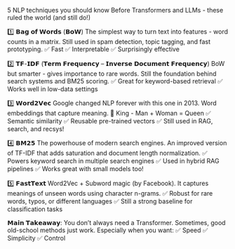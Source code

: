 5 NLP techniques you should know
Before Transformers and LLMs - 
these ruled the world (and still do!)

1️⃣ 𝗕𝗮𝗴 𝗼𝗳 𝗪𝗼𝗿𝗱𝘀 (𝗕𝗼𝗪)
The simplest way to turn text into features - word counts in a matrix.
Still used in spam detection, topic tagging, and fast prototyping.
✅ Fast
✅ Interpretable
✅ Surprisingly effective

2️⃣ 𝗧𝗙-𝗜𝗗𝗙 (𝗧𝗲𝗿𝗺 𝗙𝗿𝗲𝗾𝘂𝗲𝗻𝗰𝘆 – 𝗜𝗻𝘃𝗲𝗿𝘀𝗲 𝗗𝗼𝗰𝘂𝗺𝗲𝗻𝘁 𝗙𝗿𝗲𝗾𝘂𝗲𝗻𝗰𝘆)
BoW but smarter - gives importance to rare words.
Still the foundation behind search systems and BM25 scoring.
✅ Great for keyword-based retrieval
✅ Works well in low-data settings

3️⃣ 𝗪𝗼𝗿𝗱𝟮𝗩𝗲𝗰
Google changed NLP forever with this one in 2013.
Word embeddings that capture meaning.
👑 King - Man + Woman = Queen
✅ Semantic similarity
✅ Reusable pre-trained vectors
✅ Still used in RAG, search, and recsys!

4️⃣ 𝗕𝗠𝟮𝟱
The powerhouse of modern search engines.
An improved version of TF-IDF that adds saturation and document length normalization.
✅ Powers keyword search in multiple search engines
✅ Used in hybrid RAG pipelines
✅ Works great with small models too!

5️⃣ 𝗙𝗮𝘀𝘁𝗧𝗲𝘅𝘁
Word2Vec + Subword magic (by Facebook).
It captures meanings of unseen words using character n-grams.
✅ Robust for rare words, typos, or different languages
✅ Still a strong baseline for classification tasks

𝗠𝗮𝗶𝗻 𝗧𝗮𝗸𝗲𝗮𝘄𝗮𝘆:
You don’t always need a Transformer.
Sometimes, good old-school methods just work.
Especially when you want:
✅ Speed
✅ Simplicity
✅ Control
